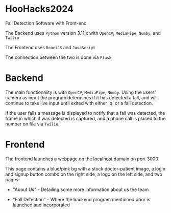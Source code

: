 # HooHacks2024
Fall Detection Software with Front-end

The Backend uses `Python` version 3.11.x with `OpenCV`, `MediaPipe`, `Numby`, and `Twilio`

The Frontend uses `ReactJS` and `JavaScript` 

The connection between the two is done via `Flask`

# Backend

The main functionality is with `OpenCV`, `MediaPipe`, `Numby`.
Using the users' camera as input the program determines if it has detected a fall, and will continue to take live input until exited with either 'q' or a fall detection.

If the user falls a message is displayed to notify that a fall was detected, the frame in which it was detected is captured, and a phone call is placed to the number on file via `Twilio`.

# Frontend

The frontend launches a webpage on the localhost domain on port 3000

This page contains a blue/pink bg with a stock doctor-patient image, a login and signup button combo on the right side, a logo on the left side, and two pages:

- "About Us" - Detailing some more information about us the team 

- "Fall Detection" - Where the backend program mentioned prior is launched and incorporated
